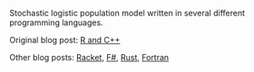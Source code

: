 Stochastic logistic population model written in several different programming languages.  

Original blog post: [R and C++](https://www.seascapemodels.org/rstats/2017/02/26/speeding-up-sims.html) 

Other blog posts: [Racket](https://www.travishinkelman.com/stochastic-population-model-r-racket/), [F#](https://www.travishinkelman.com/stochastic-population-model-fsharp/), [Rust](https://www.travishinkelman.com/stochastic-population-model-rust/), [Fortran](https://www.travishinkelman.com/stochastic-population-model-r-fortran/)

